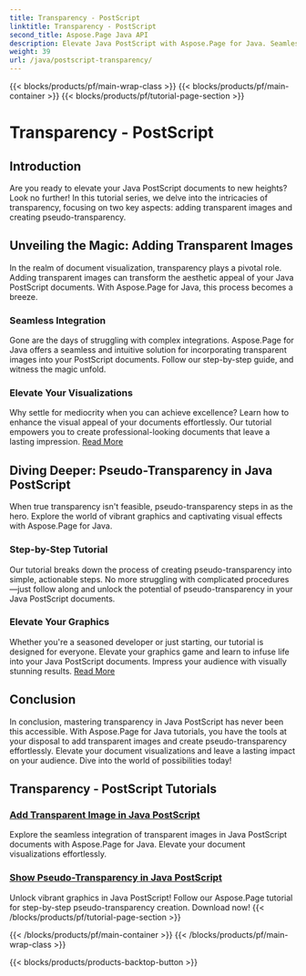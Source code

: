 ```yaml
---
title: Transparency - PostScript
linktitle: Transparency - PostScript
second_title: Aspose.Page Java API
description: Elevate Java PostScript with Aspose.Page for Java. Seamlessly integrate transparent images and create vibrant pseudo-transparency for captivating visualizations.
weight: 39
url: /java/postscript-transparency/
---
```


{{< blocks/products/pf/main-wrap-class >}}
{{< blocks/products/pf/main-container >}}
{{< blocks/products/pf/tutorial-page-section >}}

# Transparency - PostScript

## Introduction

Are you ready to elevate your Java PostScript documents to new heights? Look no further! In this tutorial series, we delve into the intricacies of transparency, focusing on two key aspects: adding transparent images and creating pseudo-transparency.

## Unveiling the Magic: Adding Transparent Images
In the realm of document visualization, transparency plays a pivotal role. Adding transparent images can transform the aesthetic appeal of your Java PostScript documents. With Aspose.Page for Java, this process becomes a breeze.

### Seamless Integration
Gone are the days of struggling with complex integrations. Aspose.Page for Java offers a seamless and intuitive solution for incorporating transparent images into your PostScript documents. Follow our step-by-step guide, and witness the magic unfold. 

### Elevate Your Visualizations
Why settle for mediocrity when you can achieve excellence? Learn how to enhance the visual appeal of your documents effortlessly. Our tutorial empowers you to create professional-looking documents that leave a lasting impression. [Read More](./add-transparent-image/)

## Diving Deeper: Pseudo-Transparency in Java PostScript
When true transparency isn't feasible, pseudo-transparency steps in as the hero. Explore the world of vibrant graphics and captivating visual effects with Aspose.Page for Java.

### Step-by-Step Tutorial
Our tutorial breaks down the process of creating pseudo-transparency into simple, actionable steps. No more struggling with complicated procedures—just follow along and unlock the potential of pseudo-transparency in your Java PostScript documents.

### Elevate Your Graphics
Whether you're a seasoned developer or just starting, our tutorial is designed for everyone. Elevate your graphics game and learn to infuse life into your Java PostScript documents. Impress your audience with visually stunning results. [Read More](./show-pseudo-transparency/)

## Conclusion
In conclusion, mastering transparency in Java PostScript has never been this accessible. With Aspose.Page for Java tutorials, you have the tools at your disposal to add transparent images and create pseudo-transparency effortlessly. Elevate your document visualizations and leave a lasting impact on your audience. Dive into the world of possibilities today!
## Transparency - PostScript Tutorials
### [Add Transparent Image in Java PostScript](./add-transparent-image/)
Explore the seamless integration of transparent images in Java PostScript documents with Aspose.Page for Java. Elevate your document visualizations effortlessly.
### [Show Pseudo-Transparency in Java PostScript](./show-pseudo-transparency/)
Unlock vibrant graphics in Java PostScript! Follow our Aspose.Page tutorial for step-by-step pseudo-transparency creation. Download now!
{{< /blocks/products/pf/tutorial-page-section >}}

{{< /blocks/products/pf/main-container >}}
{{< /blocks/products/pf/main-wrap-class >}}

{{< blocks/products/products-backtop-button >}}
